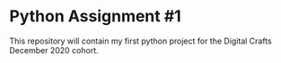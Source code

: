 # Python Assignment #1

This repository will contain my first python project for the Digital Crafts December 2020 cohort.